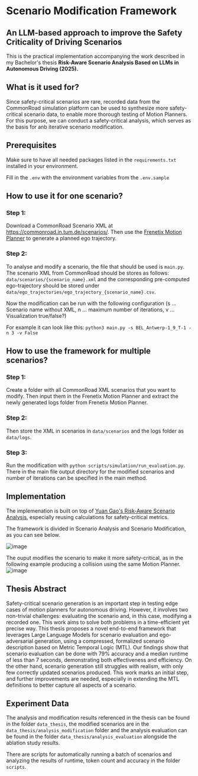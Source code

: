 # Scenario Modification Framework

## An LLM-based approach to improve the Safety Criticality of Driving Scenarios

This is the practical implementation accompanying the work described in my Bachelor's thesis **Risk-Aware Scenario Analysis Based on LLMs
in Autonomous Driving (2025).** 

## What is it used for?

Since safety-critical scenarios are rare, recorded data from the CommonRoad simulation platform can be used to synthesize more safety-critical scenario data, to enable more thorough testing of Motion Planners. For this purpose, we can conduct a safety-critical analysis, which serves as the basis for anb iterative scenario modification.

## Prerequisites

Make sure to have all needed packages listed in the `requirements.txt` installed in your environment.

Fill in the `.env` with the environment variables from the `.env.sample`

## How to use it for one scenario?
### Step 1:
Download a CommonRoad Scenario XML at https://commonroad.in.tum.de/scenarios/.
Then use the [Frenetix Motion Planner](https://github.com/TUM-AVS/Frenetix-Motion-Planner) to generate a planned ego trajectory.

### Step 2:
To analyse and modify a scenario, the file that should be used is `main.py`. The scenario XML from CommonRoad should be stores as follows: `data/scenarios/{scenario_name}.xml` and the corresponding pre-computed ego-trajectory should be stored under `data/ego_trajectories/ego_trajectory_{scenario_name}.csv`.

Now the modification can be run with the following configuration (s ... Scenario name without XML, n ... maximum number of iterations, v ... Visualization true/false?)

For example it can look like this:
`python3 main.py -s BEL_Antwerp-1_9_T-1 -n 3 -v False`

## How to use the framework for multiple scenarios?
### Step 1:
Create a folder with all CommonRoad XML scenarios that you want to modify. Then input them in the Frenetix Motion Planner and extract the newly generated logs folder from Frenetix Motion Planner. 

### Step 2:
Then store the XML in scenarios in `data/scenarios` and the logs folder as `data/logs`.

### Step 3:
Run the modification with `python scripts/simulation/run_evaluation.py`. There in the main file output directory for the modified scenarios and number of iterations can be specified in the main method.

## Implementation

The implemenation is built on top of [Yuan Gao's Risk-Aware Scenario Analysis](https://github.com/yuangao-tum/Riskaware-Scenario-analyse), especially reusing calculations for safety-critical metrics.

The framework is divided in Scenario Analysis and Scenario Modification, as you can see below.

![image](https://github.com/user-attachments/assets/ae92da7b-2b13-4563-88e9-08666ece567e)


The ouput modifies the scenario to make it more safety-critical, as in the following example producing a collision using the same Motion Planner.
![image](https://github.com/user-attachments/assets/24836eab-c6ac-4806-87d6-24303ba092e5)


## Thesis Abstract

 Safety-critical scenario generation is an important step in testing edge cases of motion planners
for autonomous driving. However, it involves two non-trivial challenges: evaluating the
scenario and, in this case, modifying a recorded one. This work aims to solve both problems
in a time-efficient yet precise way.
This thesis proposes a novel end-to-end framework that leverages Large Language Models
for scenario evaluation and ego-adversarial generation, using a compressed, formalized
scenario description based on Metric Temporal Logic (MTL).
Our findings show that scenario evaluation can be done with 79% accuracy and a median
runtime of less than 7 seconds, demonstrating both effectiveness and efficiency. On the
other hand, scenario generation still struggles with realism, with only few correctly updated
scenarios produced.
This work marks an initial step, and further improvements are needed, especially in
extending the MTL definitions to better capture all aspects of a scenario.

## Experiment Data

The analysis and modification results referenced in the thesis can be found in the folder `data_thesis`, the modified scenarios are in the `data_thesis/analysis_modification` folder and the analysis evaluation can be found in the folder `data_thesis/analysis_evaluation` alongside the ablation study results. 

There are scripts for automatically running a batch of scenarios and analyzing the results of runtime, token count and accuracy in the folder `scripts`.

